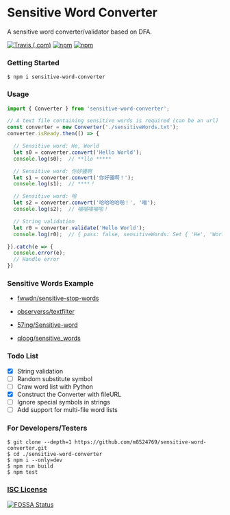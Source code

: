 # Sensitive Word Converter

A sensitive word converter/validator based on DFA.

[![Travis (.com)](https://img.shields.io/travis/com/m8524769/sensitive-word-converter.svg?style=flat-square)](https://travis-ci.com/m8524769/sensitive-word-converter)
[![npm](https://img.shields.io/npm/v/sensitive-word-converter.svg?style=flat-square)](https://www.npmjs.com/package/sensitive-word-converter)
[![npm](https://img.shields.io/npm/dt/sensitive-word-converter.svg?style=flat-square)](https://www.npmjs.com/package/sensitive-word-converter)

### Getting Started

```shell
$ npm i sensitive-word-converter
```

### Usage

```typescript
import { Converter } from 'sensitive-word-converter';

// A text file containing sensitive words is required (can be an url)
const converter = new Converter('./sensitiveWords.txt');
converter.isReady.then(() => {

  // Sensitive word: He, World
  let s0 = converter.convert('Hello World');
  console.log(s0);  // **llo *****

  // Sensitive word: 你好骚啊
  let s1 = converter.convert('你好骚啊！');
  console.log(s1);  // ****！

  // Sensitive word: 哈
  let s2 = converter.convert('哈哈哈哈啪！', '喵');
  console.log(s2);  // 喵喵喵喵啪！

  // String validation
  let r0 = converter.validate('Hello World');
  console.log(r0);  // { pass: false, sensitiveWords: Set { 'He', 'World' } }

}).catch(e => {
  console.error(e);
  // Handle error
})
```

### Sensitive Words Example

- [fwwdn/sensitive-stop-words](https://github.com/fwwdn/sensitive-stop-words)

- [observerss/textfilter](https://github.com/observerss/textfilter)

- [57ing/Sensitive-word](https://github.com/57ing/Sensitive-word)

- [qloog/sensitive_words](https://github.com/qloog/sensitive_words)

### Todo List

- [X] String validation
- [ ] Random substitute symbol
- [ ] Craw word list with Python
- [X] Construct the Converter with fileURL
- [ ] Ignore special symbols in strings
- [ ] Add support for multi-file word lists

### For Developers/Testers

```shell
$ git clone --depth=1 https://github.com/m8524769/sensitive-word-converter.git
$ cd ./sensitive-word-converter
$ npm i --only=dev
$ npm run build
$ npm test
```

### [ISC License](LICENSE)

[![FOSSA Status](https://app.fossa.com/api/projects/git%2Bgithub.com%2Fm8524769%2Fsensitive-word-converter.svg?type=small)](https://app.fossa.com/projects/git%2Bgithub.com%2Fm8524769%2Fsensitive-word-converter?ref=badge_small)
